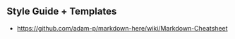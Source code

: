 ## Style Guide + Templates

 - https://github.com/adam-p/markdown-here/wiki/Markdown-Cheatsheet
 
 
